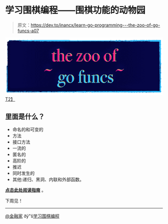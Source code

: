 # 学习围棋编程——围棋功能的动物园

> 原文：<https://dev.to/inancx/learn-go-programming---the-zoo-of-go-funcs-a07>

[![](img/3be0710a7b4d964d67263fb365bc984e.png)T2】](https://blog.learngoprogramming.com/go-functions-overview-anonymous-closures-higher-order-deferred-concurrent-6799008dde7b)

## 里面是什么？

*   命名的和可变的
*   方法
*   接口方法
*   一流的
*   匿名的
*   高阶的
*   推迟
*   同时发生的
*   其他:递归、黑洞、内联和外部函数。

**[点击此处阅读指南](https://blog.learngoprogramming.com/go-functions-overview-anonymous-closures-higher-order-deferred-concurrent-6799008dde7b)** 。

下周见！

* * *

[@金融家](https://twitter.com/inancgumus)
ðÿ"š[学习围棋编程](https://blog.learngoprogramming.com)